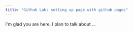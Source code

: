 ```yaml
---
title: "Github Lab: setting up page with github pages"
---
```


I'm glad you are here. I plan to talk about ...
